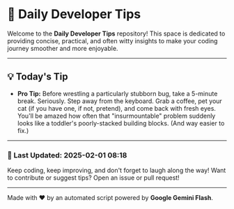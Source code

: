 
# 🌟 Daily Developer Tips

Welcome to the **Daily Developer Tips** repository! This space is dedicated to providing concise, practical, and often witty insights to make your coding journey smoother and more enjoyable.

---

## 💡 Today's Tip

- **Pro Tip:**  Before wrestling a particularly stubborn bug,  take a 5-minute break.  Seriously.  Step away from the keyboard.  Grab a coffee, pet your cat (if you have one, if not, pretend), and come back with fresh eyes.  You'll be amazed how often that "insurmountable" problem suddenly looks like a toddler's poorly-stacked building blocks.  (And way easier to fix.)

---

### 📅 Last Updated: 2025-02-01 08:18

Keep coding, keep improving, and don't forget to laugh along the way! Want to contribute or suggest tips? Open an issue or pull request!

---

Made with ❤️ by an automated script powered by **Google Gemini Flash**.
